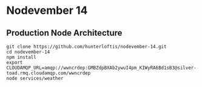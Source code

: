 # Nodevember 14

## Production Node Architecture

```
git clone https://github.com/hunterloftis/nodevember-14.git
cd nodevember-14
npm install
export CLOUDAMQP_URL=amqp://wwncrdep:GMBZdpBXAb2ywuI4pm_KIWyRA6Bd1sB3@silver-toad.rmq.cloudamqp.com/wwncrdep
node services/weather
```
